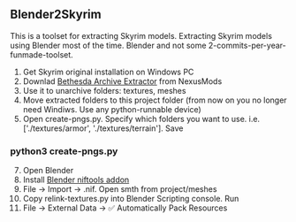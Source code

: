 ## Blender2Skyrim

This is a toolset for extracting Skyrim models. Extracting Skyrim models using Blender most of the time. Blender and not some 2-commits-per-year-funmade-toolset.

1. Get Skyrim original installation on Windows PC
2. Downlad [Bethesda Archive Extractor](https://www.nexusmods.com/fallout4/mods/78/?tab=files) from NexusMods
3. Use it to unarchive folders: textures, meshes
4. Move extracted folders to this project folder (from now on you no longer need Windiws. Use any python-runnable device)
5. Open create-pngs.py. Specify which folders you want to use. i.e. ['./textures/armor', './textures/terrain']. Save

### python3 create-pngs.py

7. Open Blender
8. Install [Blender niftools addon](https://github.com/niftools/blender_niftools_addon/releases)
9. File → Import → .nif. Open smth from project/meshes
10. Copy relink-textures.py into Blender Scripting console. Run
11. File → External Data → ✅ Automatically Pack Resources
